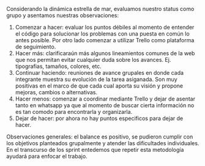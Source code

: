 Considerando la dinámica estrella de mar, evaluamos nuestro status como grupo y asentamos nuestras observaciones:

1. Comenzar a hacer: evaluar los puntos débiles al momento de entender el código para solucionar los problemas con una puesta en común lo antes posible. Por otro lado comenzar a utilizar Trello como plataforma de seguimiento.
2. Hacer más: clarificaraún más algunos lineamientos comunes de la web que nos permitan evitar cualquier duda sobre los avances. Ej. tipografias, tamaños, colores, etc.
3. Continuar haciendo: reuniones de avance grupales en donde cada integrante muestra su evolución de la tarea asiganada. Son muy positivas en el marco de que cada cual aporta su visión y propone mejoras, cambios o alternativas.
4. Hacer menos: comenzar a coordinar mediante Trello y dejar de asentar tanto en whatsapp ya que al momento de buscar cierta información no es tan comodo para encontrarla y organizarla.
5. Dejar de hacer: por ahora no hay puntos especificos para dejar de hacer.

Observaciones generales: el balance es positivo, se pudieron cumplir con los objetivos planteados grupalmente y atender las dificultades individuales. En el transcurso de los sprint entedemos que repetir esta metodología ayudará para enfocar el trabajo.

